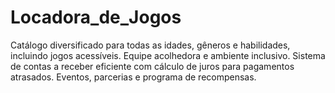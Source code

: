 # Locadora_de_Jogos
Catálogo diversificado para todas as idades, gêneros e habilidades, incluindo jogos acessíveis. Equipe acolhedora e ambiente inclusivo. Sistema de contas a receber eficiente com cálculo de juros para pagamentos atrasados. Eventos, parcerias e programa de recompensas.
